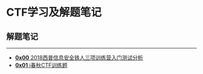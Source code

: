 # CTF学习及解题笔记

## 解题笔记

---

- [**0x00** 2018西普信息安全铁人三项训练营入门测试分析](./0x00.md)
- [**0x01** i春秋CTF训练题](./0x01.md)